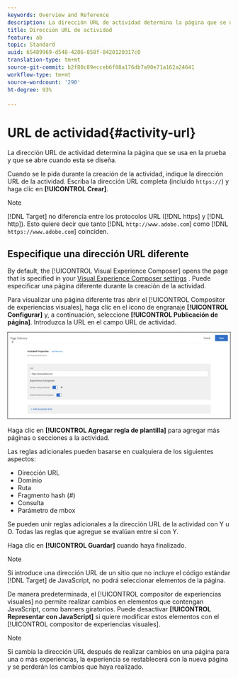 ```yaml
---
keywords: Overview and Reference
description: La dirección URL de actividad determina la página que se usa en la prueba y que se abre cuando esta se diseña.
title: Dirección URL de actividad
feature: ab
topic: Standard
uuid: 65489969-d548-4286-858f-8420120317c0
translation-type: tm+mt
source-git-commit: b2f80c89ecceb6f88a176db7a90e71a162a24641
workflow-type: tm+mt
source-wordcount: '290'
ht-degree: 93%

---
```



# URL de actividad{#activity-url}

La dirección URL de actividad determina la página que se usa en la prueba y que se abre cuando esta se diseña.

Cuando se le pida durante la creación de la actividad, indique la dirección URL de la actividad. Escriba la dirección URL completa (incluido `https://`) y haga clic en **[!UICONTROL Crear]**.

>[!NOTE]
>
>[!DNL Target] no diferencia entre los protocolos URL ([!DNL https] y [!DNL http]). Esto quiere decir que tanto [!DNL `http://www.adobe.com`] como [!DNL `https://www.adobe.com`] coinciden.

## Especifique una dirección URL diferente

By default, the [!UICONTROL Visual Experience Composer] opens the page that is specified in your [Visual Experience Composer settings](/help/administrating-target/visual-experience-composer-set-up.md)
. Puede especificar una página diferente durante la creación de la actividad.

Para visualizar una página diferente tras abrir el [!UICONTROL Compositor de experiencias visuales], haga clic en el icono de engranaje **[!UICONTROL Configurar]** y, a continuación, seleccione **[!UICONTROL Publicación de página]**. Introduzca la URL en el campo URL de actividad.

![Cuadro de diálogo Entrega de páginas](/help/c-activities/t-test-ab/t-test-create-ab/assets/url-config-new.png)

Haga clic en **[!UICONTROL Agregar regla de plantilla]** para agregar más páginas o secciones a la actividad.

Las reglas adicionales pueden basarse en cualquiera de los siguientes aspectos:

* Dirección URL
* Dominio
* Ruta
* Fragmento hash (#)
* Consulta
* Parámetro de mbox

Se pueden unir reglas adicionales a la dirección URL de la actividad con Y u O. Todas las reglas que agregue se evalúan entre sí con Y.

Haga clic en **[!UICONTROL Guardar]** cuando haya finalizado.

>[!NOTE]
>
>Si introduce una dirección URL de un sitio que no incluye el código estándar [!DNL Target] de JavaScript, no podrá seleccionar elementos de la página.

De manera predeterminada, el [!UICONTROL compositor de experiencias visuales] no permite realizar cambios en elementos que contengan JavaScript, como banners giratorios. Puede desactivar **[!UICONTROL Representar con JavaScript]** si quiere modificar estos elementos con el [!UICONTROL compositor de experiencias visuales].

>[!NOTE]
>
>Si cambia la dirección URL después de realizar cambios en una página para una o más experiencias, la experiencia se restablecerá con la nueva página y se perderán los cambios que haya realizado.
